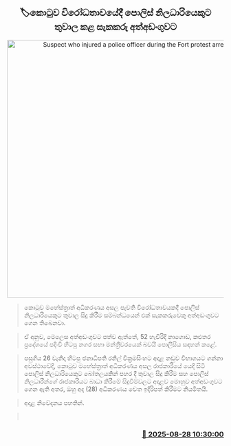 <p align='center'><b><h2 align='center' title='Suspect who injured a police officer during the Fort protest arrested'>🏷කොටුව විරෝධතාවයේදී පොලිස් නිලධාරියෙකුට තුවාල කළ සැකකරු අත්අඩංගුවට</h2></b></p>
<p align='center'><img src='https://helakuru.sgp1.cdn.digitaloceanspaces.com/esana/images/lib/arrested-2[1].jpg' width='600' alt='Suspect who injured a police officer during the Fort protest arrested'></p>

> කොටුව මහේස්ත්‍රාත් අධිකරණය අසල පැවති විරෝධතාවයකදී පොලිස් නිලධාරියෙකුට තුවාල සිදු කිරීම සම්බන්ධයෙන් එක් සැකකරුවෙකු අත්අඩංගුවට ගෙන තිබෙනවා.

> ඒ අනුව, මෙලෙස අත්අඩංගුවට පත්ව ඇත්තේ, 52 හැවිරිදි නාගොඩ, කළුතර ප්‍රදේශයේ පදිංචි හිටපු නගර සභා මන්ත්‍රීවරයෙක් බවයි පොලීසිය සඳහන් කළේ.

> පසුගිය 26 වැනිදා හිටපු ජනාධිපති රනිල් වික්‍රමසිංහට අදාළ නඩුව විභාගයට ගන්නා අවස්ථාවේදී, කොටුව මහේස්ත්‍රාත් අධිකරණය අසල රාජකාරියේ යෙදී සිටි පොලිස් නිලධාරියෙකුට බෝතලයකින් පහර දී තුවාල සිදු කිරීම සහ පොලිස් නිලධාරීන්ගේ රාජකාරියට බාධා කිරීමේ සිදුවීම්වලට අදාළව මොහුව අත්අඩංගුවට ගෙන ඇති අතර, ඔහු අද (28) අධිකරණය වෙත ඉදිරිපත් කිරීමට නියමිතයි.

> අදාළ නිවේදනය පහතින්.

>  



<h3 align='right'><a href='https://www.helakuru.lk/esana/p/113135/'>📅 2025-08-28 10:30:00</a></h3>

